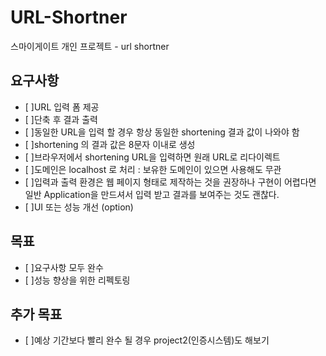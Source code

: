 # URL-Shortner
스마이게이트 개인 프로젝트 - url shortner

## 요구사항

- [ ]URL 입력 폼 제공
- [ ]단축 후 결과 출력
- [ ]동일한 URL을 입력 할 경우 항상 동일한 shortening 결과 값이 나와야 함
- [ ]shortening 의 결과 값은 8문자 이내로 생성
- [ ]브라우저에서 shortening URL을 입력하면 원래 URL로 리다이렉트
- [ ]도메인은 localhost 로 처리 : 보유한 도메인이 있으면 사용해도 무관
- [ ]입력과 출력 환경은 웹 페이지 형태로 제작하는 것을 권장하나 구현이 어렵다면 일반 Application을 만드셔서 입력 받고 결과를 보여주는 것도 괜찮다.
- [ ]UI 또는 성능 개선 (option)

## 목표
- [ ]요구사항 모두 완수
- [ ]성능 향상을 위한 리펙토링

## 추가 목표
- [ ]예상 기간보다 빨리 완수 될 경우 project2(인증시스템)도 해보기